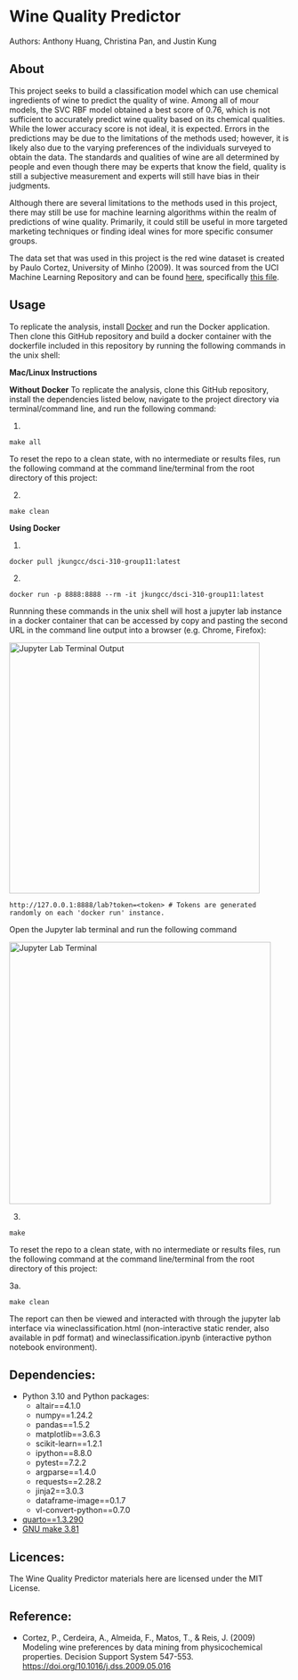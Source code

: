 # Wine Quality Predictor

Authors: Anthony Huang, Christina Pan, and Justin Kung

## About
This project seeks to build a classification model which can use chemical ingredients of wine to predict the quality of wine.
Among all of mour models, the SVC RBF model obtained a best score of 0.76, which is not sufficient to accurately predict wine quality based on its chemical qualities. 
While the lower accuracy score is not ideal, it is expected. 
Errors in the predictions may be due to the limitations of the methods used; however, it is likely also due to the varying preferences of the individuals surveyed to obtain the data.
The standards and qualities of wine are all determined by people and even though there may be experts that know the field, quality is still a subjective measurement and experts will still have bias in their judgments.

Although there are several limitations to the methods used in this project, there may still be use for machine learning algorithms within the realm of predictions of wine quality. Primarily, it could still be useful in more targeted marketing techniques or finding ideal wines for more specific consumer groups.

The data set that was used in this project is the red wine dataset is created by Paulo Cortez, University of Minho (2009). 
It was sourced from the UCI Machine Learning Repository and can be found [here](https://archive.ics.uci.edu/ml/datasets/wine+quality), specifically [this file](https://archive.ics.uci.edu/ml/machine-learning-databases/wine-quality/winequality-red.csv). 


## Usage

To replicate the analysis, install
[Docker](https://www.docker.com/get-started) and run the Docker application. Then clone this GitHub
repository and build a docker container with the dockerfile included in this repository by running the following commands in the unix shell:

**Mac/Linux Instructions**

**Without Docker**
To replicate the analysis, clone this GitHub repository, install the dependencies listed below, navigate to the project directory via terminal/command line, and run the following command:

1.
```
make all
```
To reset the repo to a clean state, with no intermediate or results files, run the following command at the command line/terminal from the root directory of this project:

2.
```
make clean
```

**Using Docker**

1.
```
docker pull jkungcc/dsci-310-group11:latest
```

2.
```
docker run -p 8888:8888 --rm -it jkungcc/dsci-310-group11:latest
```

Runnning these commands in the unix shell will host a jupyter lab instance in a docker container that can be accessed by copy and pasting the second URL in the command line output into a browser (e.g. Chrome, Firefox):

<img width="450" alt="Jupyter Lab Terminal Output" src="https://user-images.githubusercontent.com/60054170/228313869-cb4c7996-5584-49f4-ba70-558440ce46b0.png">

```
http://127.0.0.1:8888/lab?token=<token> # Tokens are generated randomly on each 'docker run' instance.
```

Open the Jupyter lab terminal and run the following command

<img width="470" alt="Jupyter Lab Terminal" src="https://user-images.githubusercontent.com/60054170/228313005-f5e4a3bf-9574-4166-955b-a1be6c0fe5da.png">

3.
```
make
```

To reset the repo to a clean state, with no intermediate or results files, run the following command at the command line/terminal from the root directory of this project:

3a.
```
make clean
```

The report can then be viewed and interacted with through the jupyter lab interface via wineclassification.html (non-interactive static render, also available in pdf format) and wineclassification.ipynb (interactive python notebook environment).
    
## Dependencies:
* Python 3.10 and Python packages:
  - altair==4.1.0 
  - numpy==1.24.2 
  - pandas==1.5.2 
  - matplotlib==3.6.3 
  - scikit-learn==1.2.1 
  - ipython==8.8.0
  - pytest==7.2.2
  - argparse==1.4.0
  - requests==2.28.2
  - jinja2==3.0.3
  - dataframe-image==0.1.7
  - vl-convert-python==0.7.0
* [quarto==1.3.290](https://quarto.org/docs/get-started/)
* [GNU make 3.81](https://gnu.mirror.constant.com/make/)


## Licences: 
The Wine Quality Predictor materials here are licensed under the MIT License.

## Reference:
* Cortez, P., Cerdeira, A., Almeida, F., Matos, T., & Reis, J. (2009) Modeling wine preferences by data mining from physicochemical properties. Decision Support System 547-553. https://doi.org/10.1016/j.dss.2009.05.016
